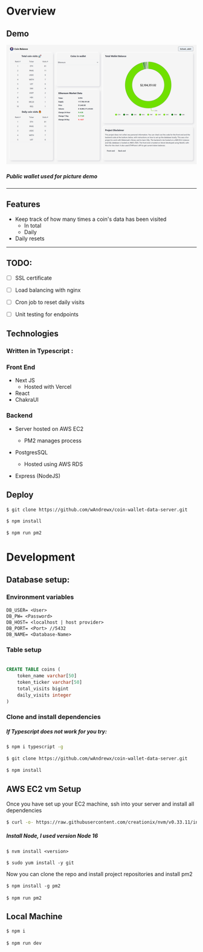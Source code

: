 # Overview 

## Demo

![project demo](./public/projectdemo.png)

##### *Public wallet used for picture demo*
---
## Features

- Keep track of how many times a coin's data has been visited
  - In total
  - Daily
- Daily resets 


---

## TODO:

- [ ] SSL certificate
- [ ] Load balancing with nginx
- [ ] Cron job to reset daily visits
- [ ] Unit testing for endpoints


## Technologies

### Written in Typescript :

### Front End

- Next JS 
    - Hosted with Vercel
- React
- ChakraUI

### Backend   

- Server hosted on AWS EC2
    - PM2 manages process 

- PostgresSQL
    - Hosted using AWS RDS    

- Express (NodeJS)

## Deploy

``` bash
$ git clone https://github.com/wAndrewx/coin-wallet-data-server.git
```

``` bash
$ npm install
```

``` bash
$ npm run pm2
```

# Development

## Database setup:

### Environment variables
``` vim 
DB_USER= <User>
DB_PW= <Password>
DB_HOST= <localhost | host provider>
DB_PORT= <Port> //5432
DB_NAME= <Database-Name>
```

### Table setup
```sql

CREATE TABLE coins (
    token_name varchar[50]
    token_ticker varchar[50]
    total_visits bigint
    daily_visits integer
)

```

### Clone and install dependencies

##### If Typescript does not work for you try:

``` bash
$ npm i typescript -g
```

``` bash
$ git clone https://github.com/wAndrewx/coin-wallet-data-server.git
```

``` bash
$ npm install
```

## AWS EC2 vm Setup

 Once you have set up your EC2 machine, ssh into your server and install all dependencies

``` bash
$ curl -o- https://raw.githubusercontent.com/creationix/nvm/v0.33.11/install.sh | bash
```
##### Install Node, I used version Node 16

```
$ nvm install <version>
```
```
$ sudo yum install -y git
```
Now you can clone the repo and install project repositories and install pm2

``` cli
$ npm install -g pm2

$ npm run pm2
```

## Local Machine

```
$ npm i

$ npm run dev
```
